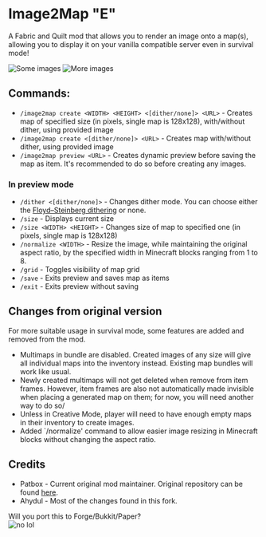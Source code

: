 # Image2Map "E"

A Fabric and Quilt mod that allows you to render an image onto a map(s), allowing you to display it on your vanilla compatible server even in survival mode!

![Some images](https://raw.githubusercontent.com/TheEssem/Image2Map/master/images.png)
![More images](https://imgur.com/qy8JF5B.png)

## Commands:
- `/image2map create <WIDTH> <HEIGHT> <[dither/none]> <URL>` - Creates map of specified size (in pixels, single map is 128x128), with/without dither, using provided image
- `/image2map create <[dither/none]> <URL>` - Creates map with/without dither, using provided image
- `/image2map preview <URL>` - Creates dynamic preview before saving the map as item. It's recommended to do so before creating any images.

### In preview mode
- `/dither <[dither/none]>` - Changes dither mode. You can choose either the [Floyd–Steinberg dithering](https://en.wikipedia.org/wiki/Floyd%E2%80%93Steinberg_dithering) or none.
- `/size` - Displays current size
- `/size <WIDTH> <HEIGHT>` - Changes size of map to specified one (in pixels, single map is 128x128)
- `/normalize <WIDTH>` - Resize the image, while maintaining the original aspect ratio, by the specified width in Minecraft blocks ranging from 1 to 8.
- `/grid` - Toggles visibility of map grid
- `/save` - Exits preview and saves map as items
- `/exit` - Exits preview without saving

## Changes from original version
For more suitable usage in survival mode, some features are added and removed from the mod.
- Multimaps in bundle are disabled. Created images of any size will give all individual maps into the inventory instead. Existing map bundles will work like usual.
- Newly created multimaps will not get deleted when remove from item frames. However, item frames are also not automatically made invisible when placing a generated map on them; for now, you will need another way to do so/
- Unless in Creative Mode, player will need to have enough empty maps in their inventory to create images.
- Added `/normalize' command to allow easier image resizing in Minecraft blocks without changing the aspect ratio.

## Credits
- Patbox - Current original mod maintainer. Original repository can be found [here](https://github.com/Patbox/Image2Map).
- Ahydul - Most of the changes found in this fork.

Will you port this to Forge/Bukkit/Paper?  
   ![no lol](https://i.imgur.com/tf5W69k.png)
